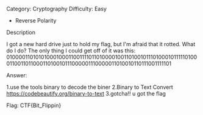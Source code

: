 Category: Cryptography
Difficulty: Easy


- Reverse Polarity

Description

I got a new hard drive just to hold my flag, but I'm afraid that it rotted. What do I do? The only thing I could get off of it was this: 01000011010101000100011001111011010000100110100101110100010111110100011001101100011010010111000001110000011010010110111001111101


Answer:

1.use the tools binary to decode the biner
2.Binary to Text Convert <https://codebeautify.org/binary-to-text>
3.gotcha!! u got the flag


Flag: CTF{Bit_Flippin}